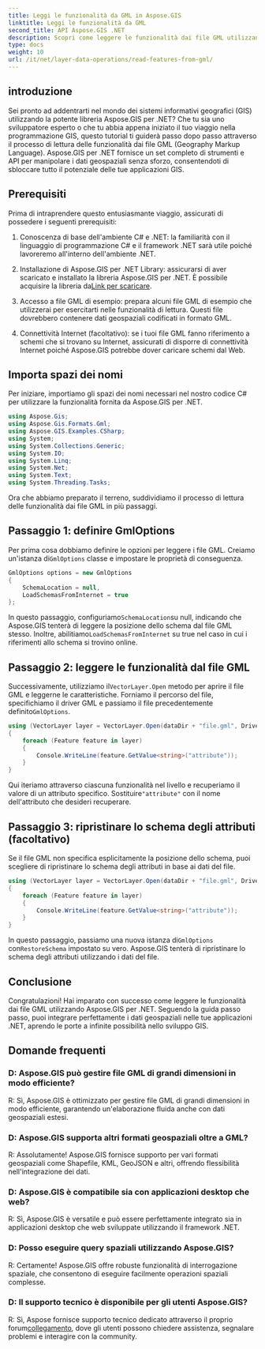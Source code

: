```yaml
---
title: Leggi le funzionalità da GML in Aspose.GIS
linktitle: Leggi le funzionalità da GML
second_title: API Aspose.GIS .NET
description: Scopri come leggere le funzionalità dai file GML utilizzando Aspose.GIS per .NET. Un tutorial completo per gli sviluppatori GIS.
type: docs
weight: 10
url: /it/net/layer-data-operations/read-features-from-gml/
---
```

## introduzione

Sei pronto ad addentrarti nel mondo dei sistemi informativi geografici (GIS) utilizzando la potente libreria Aspose.GIS per .NET? Che tu sia uno sviluppatore esperto o che tu abbia appena iniziato il tuo viaggio nella programmazione GIS, questo tutorial ti guiderà passo dopo passo attraverso il processo di lettura delle funzionalità dai file GML (Geography Markup Language). Aspose.GIS per .NET fornisce un set completo di strumenti e API per manipolare i dati geospaziali senza sforzo, consentendoti di sbloccare tutto il potenziale delle tue applicazioni GIS.

## Prerequisiti

Prima di intraprendere questo entusiasmante viaggio, assicurati di possedere i seguenti prerequisiti:

1. Conoscenza di base dell'ambiente C# e .NET: la familiarità con il linguaggio di programmazione C# e il framework .NET sarà utile poiché lavoreremo all'interno dell'ambiente .NET.

2. Installazione di Aspose.GIS per .NET Library: assicurarsi di aver scaricato e installato la libreria Aspose.GIS per .NET. È possibile acquisire la libreria da[Link per scaricare](https://releases.aspose.com/gis/net/).

3. Accesso a file GML di esempio: prepara alcuni file GML di esempio che utilizzerai per esercitarti nelle funzionalità di lettura. Questi file dovrebbero contenere dati geospaziali codificati in formato GML.

4. Connettività Internet (facoltativo): se i tuoi file GML fanno riferimento a schemi che si trovano su Internet, assicurati di disporre di connettività Internet poiché Aspose.GIS potrebbe dover caricare schemi dal Web.

## Importa spazi dei nomi

Per iniziare, importiamo gli spazi dei nomi necessari nel nostro codice C# per utilizzare la funzionalità fornita da Aspose.GIS per .NET.

```csharp
using Aspose.Gis;
using Aspose.Gis.Formats.Gml;
using Aspose.GIS.Examples.CSharp;
using System;
using System.Collections.Generic;
using System.IO;
using System.Linq;
using System.Net;
using System.Text;
using System.Threading.Tasks;
```

Ora che abbiamo preparato il terreno, suddividiamo il processo di lettura delle funzionalità dai file GML in più passaggi.

## Passaggio 1: definire GmlOptions

 Per prima cosa dobbiamo definire le opzioni per leggere i file GML. Creiamo un'istanza di`GmlOptions` classe e impostare le proprietà di conseguenza.

```csharp
GmlOptions options = new GmlOptions
{
    SchemaLocation = null,
    LoadSchemasFromInternet = true
};
```

 In questo passaggio, configuriamo`SchemaLocation`su null, indicando che Aspose.GIS tenterà di leggere la posizione dello schema dal file GML stesso. Inoltre, abilitiamo`LoadSchemasFromInternet` su true nel caso in cui i riferimenti allo schema si trovino online.

## Passaggio 2: leggere le funzionalità dal file GML

 Successivamente, utilizziamo il`VectorLayer.Open` metodo per aprire il file GML e leggerne le caratteristiche. Forniamo il percorso del file, specifichiamo il driver GML e passiamo il file precedentemente definito`GmlOptions`.

```csharp
using (VectorLayer layer = VectorLayer.Open(dataDir + "file.gml", Drivers.Gml, options))
{
    foreach (Feature feature in layer)
    {
        Console.WriteLine(feature.GetValue<string>("attribute"));
    }
}
```

 Qui iteriamo attraverso ciascuna funzionalità nel livello e recuperiamo il valore di un attributo specifico. Sostituire`"attribute"` con il nome dell'attributo che desideri recuperare.

## Passaggio 3: ripristinare lo schema degli attributi (facoltativo)

Se il file GML non specifica esplicitamente la posizione dello schema, puoi scegliere di ripristinare lo schema degli attributi in base ai dati del file.

```csharp
using (VectorLayer layer = VectorLayer.Open(dataDir + "file.gml", Drivers.Gml, new GmlOptions(){RestoreSchema = true}))
{
    foreach (Feature feature in layer)
    {
        Console.WriteLine(feature.GetValue<string>("attribute"));
    }
}
```

 In questo passaggio, passiamo una nuova istanza di`GmlOptions` con`RestoreSchema` impostato su vero. Aspose.GIS tenterà di ripristinare lo schema degli attributi utilizzando i dati del file.

## Conclusione

Congratulazioni! Hai imparato con successo come leggere le funzionalità dai file GML utilizzando Aspose.GIS per .NET. Seguendo la guida passo passo, puoi integrare perfettamente i dati geospaziali nelle tue applicazioni .NET, aprendo le porte a infinite possibilità nello sviluppo GIS.

## Domande frequenti

### D: Aspose.GIS può gestire file GML di grandi dimensioni in modo efficiente?

R: Sì, Aspose.GIS è ottimizzato per gestire file GML di grandi dimensioni in modo efficiente, garantendo un'elaborazione fluida anche con dati geospaziali estesi.

### D: Aspose.GIS supporta altri formati geospaziali oltre a GML?

R: Assolutamente! Aspose.GIS fornisce supporto per vari formati geospaziali come Shapefile, KML, GeoJSON e altri, offrendo flessibilità nell'integrazione dei dati.

### D: Aspose.GIS è compatibile sia con applicazioni desktop che web?

R: Sì, Aspose.GIS è versatile e può essere perfettamente integrato sia in applicazioni desktop che web sviluppate utilizzando il framework .NET.

### D: Posso eseguire query spaziali utilizzando Aspose.GIS?

R: Certamente! Aspose.GIS offre robuste funzionalità di interrogazione spaziale, che consentono di eseguire facilmente operazioni spaziali complesse.

### D: Il supporto tecnico è disponibile per gli utenti Aspose.GIS?

 R: Sì, Aspose fornisce supporto tecnico dedicato attraverso il proprio forum[collegamento]( https://forum.aspose.com/c/gis/33), dove gli utenti possono chiedere assistenza, segnalare problemi e interagire con la community.